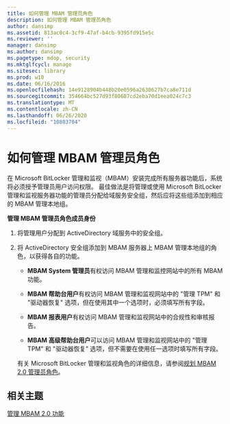 ```yaml
---
title: 如何管理 MBAM 管理员角色
description: 如何管理 MBAM 管理员角色
author: dansimp
ms.assetid: 813ac0c4-3cf9-47af-b4cb-9395fd915e5c
ms.reviewer: ''
manager: dansimp
ms.author: dansimp
ms.pagetype: mdop, security
ms.mktglfcycl: manage
ms.sitesec: library
ms.prod: w10
ms.date: 06/16/2016
ms.openlocfilehash: 14e9128904b448b20e0596a2630627b7ca8e711d
ms.sourcegitcommit: 354664bc527d93f80687cd2eba70d1eea024c7c3
ms.translationtype: MT
ms.contentlocale: zh-CN
ms.lasthandoff: 06/26/2020
ms.locfileid: "10803704"
---
```

# 如何管理 MBAM 管理员角色


在 Microsoft BitLocker 管理和监视（MBAM）安装完成所有服务器功能后，系统将必须授予管理员用户访问权限。 最佳做法是将管理或使用 Microsoft BitLocker 管理和监视服务器功能的管理员分配给域服务安全组，然后应将这些组添加到相应的 MBAM 管理本地组。

**管理 MBAM 管理员角色成员身份**

1.  将管理用户分配到 ActiveDirectory 域服务中的安全组。

2.  将 ActiveDirectory 安全组添加到 MBAM 服务器上 MBAM 管理本地组的角色，以获得各自的功能。

    -   **MBAM System 管理员**有权访问 MBAM 管理和监控网站中的所有 MBAM 功能。

    -   **MBAM 帮助台用户**有权访问 MBAM 管理和监视网站中的 "管理 TPM" 和 "驱动器恢复" 选项，但在使用其中一个选项时，必须填写所有字段。

    -   **MBAM 报表用户**有权访问 MBAM 管理和监视网站中的合规性和审核报告。

    -   **MBAM 高级帮助台用户**可以访问 MBAM 管理和监视网站中的 "管理 TPM" 和 "驱动器恢复" 选项，但不需要在使用任一选项时填写所有字段。

    有关 Microsoft BitLocker 管理和监视角色的详细信息，请参阅[规划 MBAM 2.0 管理员角色](planning-for-mbam-20-administrator-roles-mbam-2.md)。

## 相关主题


[管理 MBAM 2.0 功能](administering-mbam-20-features-mbam-2.md)

 

 





